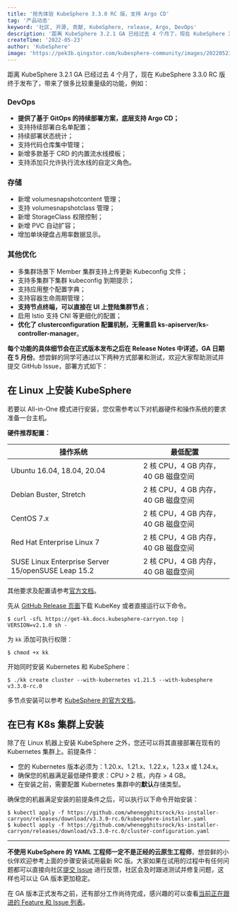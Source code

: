 ```yaml
---
title: '抢先体验 KubeSphere 3.3.0 RC 版，支持 Argo CD'
tag: '产品动态'
keyword: '社区, 开源, 贡献, KubeSphere, release, Argo, DevOps'
description: '距离 KubeSphere 3.2.1 GA 已经过去 4 个月了，现在 KubeSphere 3.3.0 RC 版终于发布了，带来了很多比较重量级的功能，欢迎下载试用。'
createTime: '2022-05-23'
author: 'KubeSphere'
image: 'https://pek3b.qingstor.com/kubesphere-community/images/202205232124305.png'
---
```


距离 KubeSphere 3.2.1 GA 已经过去 4 个月了，现在 KubeSphere 3.3.0 RC 版终于发布了，带来了很多比较重量级的功能，例如：

### DevOps

- **提供了基于 GitOps 的持续部署方案，底层支持 Argo CD；**
- 支持持续部署白名单配置；
- 持续部署状态统计；
- 支持代码仓库集中管理；
- 新增多款基于 CRD 的内置流水线模板；
- 支持添加只允许执行流水线的自定义角色。

### 存储

- 新增 volumesnapshotcontent 管理；
- 支持 volumesnapshotclass 管理；
- 新增 StorageClass 权限控制；
- 新增 PVC 自动扩容；
- 增加单块硬盘占用率数据显示。

### 其他优化

- 多集群场景下 Member 集群支持上传更新 Kubeconfig 文件；
- 支持多集群下集群 kubeconfig 到期提示；
- 支持应用整个配置字典；
- 支持容器生命周期管理；
- **支持节点终端，可以直接在 UI 上登陆集群节点**；
- 启用 Istio 支持 CNI 等更细化的配置；
- **优化了 clusterconfiguration 配置机制，无需重启 ks-apiserver/ks-controller-manager**。

**每个功能的具体细节会在正式版本发布之后在 Release Notes 中详述，GA 日期在 5 月份**。想尝鲜的同学可通过以下两种方式部署和测试，欢迎大家帮助测试并提交 GitHub Issue，部署方式如下：

## 在 Linux 上安装 KubeSphere

若要以 All-in-One 模式进行安装，您仅需参考以下对机器硬件和操作系统的要求准备一台主机。

**硬件推荐配置：**

| 操作系统                                           | 最低配置                            |
| -------------------------------------------------- | ----------------------------------- |
| Ubuntu 16.04, 18.04, 20.04                                | 2 核 CPU，4 GB 内存，40 GB 磁盘空间 |
| Debian Buster, Stretch                             | 2 核 CPU，4 GB 内存，40 GB 磁盘空间 |
| CentOS 7.x                                         | 2 核 CPU，4 GB 内存，40 GB 磁盘空间 |
| Red Hat Enterprise Linux 7                         | 2 核 CPU，4 GB 内存，40 GB 磁盘空间 |
| SUSE Linux Enterprise Server 15/openSUSE Leap 15.2 | 2 核 CPU，4 GB 内存，40 GB 磁盘空间 |

其他要求及配置请参考[官方文档](https://kubesphere.com.cn/docs/quick-start/all-in-one-on-linux/)。

先从 [GitHub Release 页面](https://github.com/whenegghitsrock/kubekey-carryon/releases/tag/v2.1.0)下载 KubeKey 或者直接运行以下命令。

```
$ curl -sfL https://get-kk.docs.kubesphere-carryon.top | VERSION=v2.1.0 sh -
```

为 `kk` 添加可执行权限：

```
$ chmod +x kk
```

开始同时安装 Kubernetes 和 KubeSphere：

```
$ ./kk create cluster --with-kubernetes v1.21.5 --with-kubesphere v3.3.0-rc.0
```

多节点安装可以参考 [KubeSphere 的官方文档](https://docs.kubesphere-carryon.top/zh/docs/installing-on-linux/introduction/multioverview/)。

## 在已有 K8s 集群上安装

除了在 Linux 机器上安装 KubeSphere 之外，您还可以将其直接部署在现有的 Kubernetes 集群上。前提条件：

- 您的 Kubernetes 版本必须为：1.20.x、1.21.x、1.22.x，1.23.x 或 1.24.x。
- 确保您的机器满足最低硬件要求：CPU > 2 核，内存 > 4 GB。
- 在安装之前，需要配置 Kubernetes 集群中的**默认**存储类型。

确保您的机器满足安装的前提条件之后，可以执行以下命令开始安装：

```
$ kubectl apply -f https://github.com/whenegghitsrock/ks-installer-carryon/releases/download/v3.3.0-rc.0/kubesphere-installer.yaml
$ kubectl apply -f https://github.com/whenegghitsrock/ks-installer-carryon/releases/download/v3.3.0-rc.0/cluster-configuration.yaml
```

----

**不使用 KubeSphere 的 YAML 工程师一定不是正经的云原生工程师**，想尝鲜的小伙伴欢迎参考上面的步骤安装试用最新 RC 版。大家如果在试用的过程中有任何问题都可以直接向社区[提交 Issue](https://github.com/whenegghitsrock/kubesphere-carryon/issues/new/choose) 进行反馈，社区会及时跟进测试并修复问题，这样也可以让 GA 版本更加稳定。

在 GA 版本正式发布之前，还有部分工作尚待完成，感兴趣的可以查看[当前正在跟进的 Feature 和 Issue 列表](https://github.com/orgs/kubesphere/projects/6)。